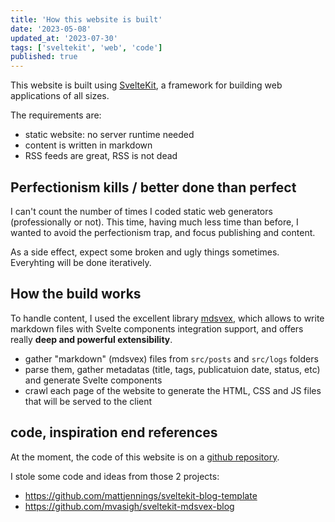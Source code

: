```yaml
---
title: 'How this website is built'
date: '2023-05-08'
updated_at: '2023-07-30'
tags: ['sveltekit', 'web', 'code']
published: true
---
```


This website is built using [SvelteKit](https://kit.svelte.dev/), a framework for building web applications of all sizes.

The requirements are:

- static website: no server runtime needed
- content is written in markdown
- RSS feeds are great, RSS is not dead

## Perfectionism kills / better done than perfect

I can't count the number of times I coded static web generators (professionally or not). This time, having much less time than before, I wanted to avoid the perfectionism trap, and focus publishing and content.

As a side effect, expect some broken and ugly things sometimes. Everyhting will be done iteratively.

## How the build works

To handle content, I used the excellent library [mdsvex](https://mdsvex.com/), which allows to write markdown files with Svelte components integration support, and offers really **deep and powerful extensibility**.

- gather "markdown" (mdsvex) files from `src/posts` and `src/logs` folders
- parse them, gather metadatas (title, tags, publicatuion date, status, etc) and generate Svelte components
- crawl each page of the website to generate the HTML, CSS and JS files that will be served to the client

## code, inspiration end references

At the moment, the code of this website is on a [github repository](https://github.com/0gust1/personal).

I stole some code and ideas from those 2 projects:

- https://github.com/mattjennings/sveltekit-blog-template
- https://github.com/mvasigh/sveltekit-mdsvex-blog
